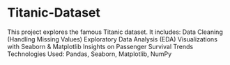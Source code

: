 # Titanic-Dataset
This project explores the famous Titanic dataset. It includes:  Data Cleaning (Handling Missing Values)  Exploratory Data Analysis (EDA)  Visualizations with Seaborn &amp; Matplotlib  Insights on Passenger Survival Trends  Technologies Used: Pandas, Seaborn, Matplotlib, NumPy
